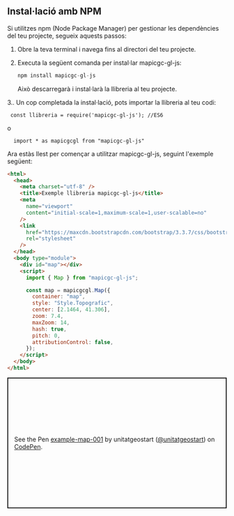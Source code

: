 ## Instal·lació amb NPM

Si utilitzes npm (Node Package Manager) per gestionar les dependències del teu projecte, segueix aquests passos:

1. Obre la teva terminal i navega fins al directori del teu projecte.

2. Executa la següent comanda per instal·lar mapicgc-gl-js:

   ```javascript
   npm install mapicgc-gl-js

   ```

   Això descarregarà i instal·larà la llibreria al teu projecte.

3.. Un cop completada la instal·lació, pots importar la llibreria al teu codi:

```
 const llibreria = require('mapicgc-gl-js'); //ES6
```

o

```
  import * as mapicgcgl from "mapicgc-gl-js"
```

Ara estàs llest per començar a utilitzar mapicgc-gl-js, seguint l'exemple següent:

```html 
<html>
  <head>
    <meta charset="utf-8" />
    <title>Exemple llibreria mapicgc-gl-js</title>
    <meta
      name="viewport"
      content="initial-scale=1,maximum-scale=1,user-scalable=no"
    />
    <link
      href="https://maxcdn.bootstrapcdn.com/bootstrap/3.3.7/css/bootstrap.min.css"
      rel="stylesheet"
    />
  </head>
  <body type="module">
    <div id="map"></div>
    <script>
      import { Map } from "mapicgc-gl-js";

      const map = mapicgcgl.Map({
        container: "map",
        style: "Style.Topografic",
        center: [2.1464, 41.306],
        zoom: 7.4,
        maxZoom: 14,
        hash: true,
        pitch: 0,
        attributionControl: false,
      });
    </script>
  </body>
</html>
```

<p class="codepen" data-height="300" data-default-tab="js,result" data-slug-hash="eYXWyqd" data-editable="true" data-user="unitatgeostart" style="height: 300px; box-sizing: border-box; display: flex; align-items: center; justify-content: center; border: 2px solid; margin: 1em 0; padding: 1em;">
  <span>See the Pen <a href="https://codepen.io/unitatgeostart/pen/eYXWyqd">
  example-map-001</a> by unitatgeostart (<a href="https://codepen.io/unitatgeostart">@unitatgeostart</a>)
  on <a href="https://codepen.io">CodePen</a>.</span>
</p>
<script async src="https://cpwebassets.codepen.io/assets/embed/ei.js"></script>
